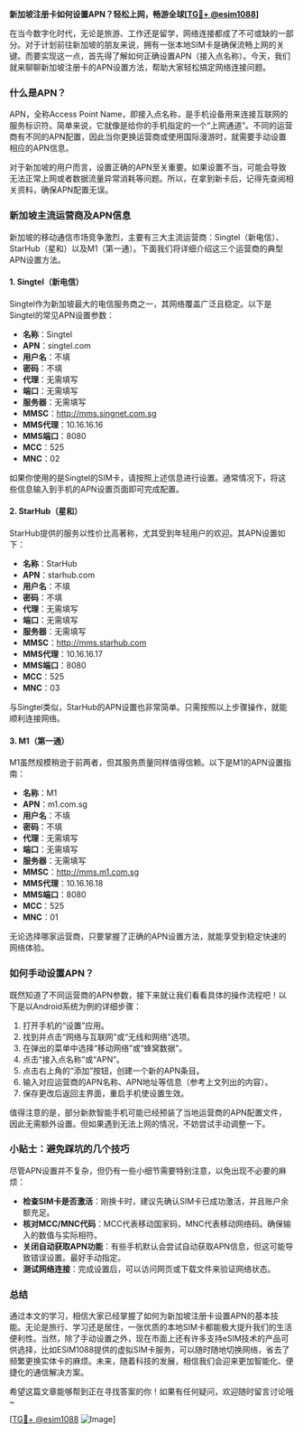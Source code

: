 **新加坡注册卡如何设置APN？轻松上网，畅游全球[[TG💪+ @esim1088](https://t.me/s/esim1088)]**

在当今数字化时代，无论是旅游、工作还是留学，网络连接都成了不可或缺的一部分。对于计划前往新加坡的朋友来说，拥有一张本地SIM卡是确保流畅上网的关键。而要实现这一点，首先得了解如何正确设置APN（接入点名称）。今天，我们就来聊聊新加坡注册卡的APN设置方法，帮助大家轻松搞定网络连接问题。

### 什么是APN？

APN，全称Access Point Name，即接入点名称，是手机设备用来连接互联网的服务标识符。简单来说，它就像是给你的手机指定的一个“上网通道”。不同的运营商有不同的APN配置，因此当你更换运营商或使用国际漫游时，就需要手动设置相应的APN信息。

对于新加坡的用户而言，设置正确的APN至关重要。如果设置不当，可能会导致无法正常上网或者数据流量异常消耗等问题。所以，在拿到新卡后，记得先查阅相关资料，确保APN配置无误。

### 新加坡主流运营商及APN信息

新加坡的移动通信市场竞争激烈，主要有三大主流运营商：Singtel（新电信）、StarHub（星和）以及M1（第一通）。下面我们将详细介绍这三个运营商的典型APN设置方法。

#### 1. Singtel（新电信）

Singtel作为新加坡最大的电信服务商之一，其网络覆盖广泛且稳定。以下是Singtel的常见APN设置参数：

- **名称**：Singtel
- **APN**：singtel.com
- **用户名**：不填
- **密码**：不填
- **代理**：无需填写
- **端口**：无需填写
- **服务器**：无需填写
- **MMSC**：http://mms.singnet.com.sg
- **MMS代理**：10.16.16.16
- **MMS端口**：8080
- **MCC**：525
- **MNC**：02

如果你使用的是Singtel的SIM卡，请按照上述信息进行设置。通常情况下，将这些信息输入到手机的APN设置页面即可完成配置。

#### 2. StarHub（星和）

StarHub提供的服务以性价比高著称，尤其受到年轻用户的欢迎。其APN设置如下：

- **名称**：StarHub
- **APN**：starhub.com
- **用户名**：不填
- **密码**：不填
- **代理**：无需填写
- **端口**：无需填写
- **服务器**：无需填写
- **MMSC**：http://mms.starhub.com
- **MMS代理**：10.16.16.17
- **MMS端口**：8080
- **MCC**：525
- **MNC**：03

与Singtel类似，StarHub的APN设置也非常简单。只需按照以上步骤操作，就能顺利连接网络。

#### 3. M1（第一通）

M1虽然规模稍逊于前两者，但其服务质量同样值得信赖。以下是M1的APN设置指南：

- **名称**：M1
- **APN**：m1.com.sg
- **用户名**：不填
- **密码**：不填
- **代理**：无需填写
- **端口**：无需填写
- **服务器**：无需填写
- **MMSC**：http://mms.m1.com.sg
- **MMS代理**：10.16.16.18
- **MMS端口**：8080
- **MCC**：525
- **MNC**：01

无论选择哪家运营商，只要掌握了正确的APN设置方法，就能享受到稳定快速的网络体验。

### 如何手动设置APN？

既然知道了不同运营商的APN参数，接下来就让我们看看具体的操作流程吧！以下是以Android系统为例的详细步骤：

1. 打开手机的“设置”应用。
2. 找到并点击“网络与互联网”或“无线和网络”选项。
3. 在弹出的菜单中选择“移动网络”或“蜂窝数据”。
4. 点击“接入点名称”或“APN”。
5. 点击右上角的“添加”按钮，创建一个新的APN条目。
6. 输入对应运营商的APN名称、APN地址等信息（参考上文列出的内容）。
7. 保存更改后返回主界面，重启手机使设置生效。

值得注意的是，部分新款智能手机可能已经预装了当地运营商的APN配置文件，因此无需额外设置。但如果遇到无法上网的情况，不妨尝试手动调整一下。

### 小贴士：避免踩坑的几个技巧

尽管APN设置并不复杂，但仍有一些小细节需要特别注意，以免出现不必要的麻烦：

- **检查SIM卡是否激活**：刚换卡时，建议先确认SIM卡已成功激活，并且账户余额充足。
- **核对MCC/MNC代码**：MCC代表移动国家码，MNC代表移动网络码。确保输入的数值与实际相符。
- **关闭自动获取APN功能**：有些手机默认会尝试自动获取APN信息，但这可能导致错误设置。最好手动指定。
- **测试网络连接**：完成设置后，可以访问网页或下载文件来验证网络状态。

### 总结

通过本文的学习，相信大家已经掌握了如何为新加坡注册卡设置APN的基本技能。无论是旅行、学习还是居住，一张优质的本地SIM卡都能极大提升我们的生活便利性。当然，除了手动设置之外，现在市面上还有许多支持eSIM技术的产品可供选择，比如ESIM1088提供的虚拟SIM卡服务，可以随时随地切换网络，省去了频繁更换实体卡的麻烦。未来，随着科技的发展，相信我们会迎来更加智能化、便捷化的通信解决方案。

希望这篇文章能够帮到正在寻找答案的你！如果有任何疑问，欢迎随时留言讨论哦~ 

[[TG💪+ @esim1088](https://t.me/s/esim1088) ![Image](https://i.postimg.cc/4NQfJmqS/Snipaste-2025-05-13-00-14-12.png)]